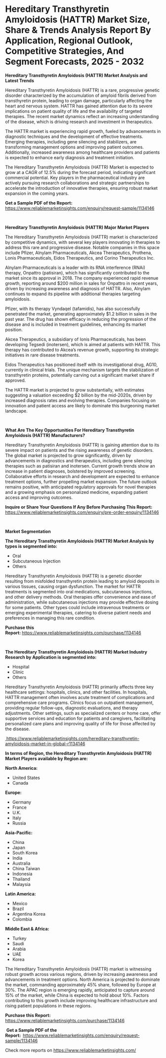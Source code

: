 <p><h1>Hereditary Transthyretin Amyloidosis (HATTR) Market Size, Share & Trends Analysis Report By Application, Regional Outlook, Competitive Strategies, And Segment Forecasts, 2025 - 2032</h1></p><p><strong>Hereditary Transthyretin Amyloidosis (HATTR) Market Analysis and Latest Trends</strong></p>
<p><p>Hereditary Transthyretin Amyloidosis (HATTR) is a rare, progressive genetic disorder characterized by the accumulation of amyloid fibrils derived from transthyretin protein, leading to organ damage, particularly affecting the heart and nervous system. HATTR has gained attention due to its severe implications on patient quality of life and the availability of targeted therapies. The recent market dynamics reflect an increasing understanding of the disease, which is driving research and investment in therapeutics.</p><p>The HATTR market is experiencing rapid growth, fueled by advancements in diagnostic techniques and the development of effective treatments. Emerging therapies, including gene silencing and stabilizers, are transforming management options and improving patient outcomes. Additionally, increased awareness among healthcare providers and patients is expected to enhance early diagnosis and treatment initiation.</p><p>The Hereditary Transthyretin Amyloidosis (HATTR) Market is expected to grow at a CAGR of 12.5% during the forecast period, indicating significant commercial potential. Key players in the pharmaceutical industry are actively pursuing research collaborations and strategic partnerships to accelerate the introduction of innovative therapies, ensuring robust market expansion in the coming years.</p></p>
<p><strong>Get a Sample PDF of the Report:&nbsp;</strong> <a href="https://www.reliablemarketinsights.com/enquiry/request-sample/1134146?utm_campaign=2531&utm_medium=2&utm_source=Github&utm_content=ia&utm_term=25032025&utm_id=hereditary-transthyretin-amyloidosis-hattr">https://www.reliablemarketinsights.com/enquiry/request-sample/1134146</a></p>
<p>&nbsp;</p>
<p><strong>Hereditary Transthyretin Amyloidosis (HATTR) Major Market Players</strong></p>
<p><p>The Hereditary Transthyretin Amyloidosis (HATTR) market is characterized by competitive dynamics, with several key players innovating in therapies to address this rare and progressive disease. Notable companies in this space include Pfizer, Alnylam Pharmaceuticals, Akcea Therapeutics, Prothena, Lonis Pharmaceuticals, Eidos Therapeutics, and Corino Therapeutics Inc.</p><p>Alnylam Pharmaceuticals is a leader with its RNA interference (RNAi) therapy, Onpattro (patisiran), which has significantly contributed to the market since its approval in 2018. The company experienced rapid revenue growth, reporting around $200 million in sales for Onpattro in recent years, driven by increasing awareness and diagnosis of HATTR. Also, Alnylam continues to expand its pipeline with additional therapies targeting amyloidosis.</p><p>Pfizer, with its therapy Vyndaqel (tafamidis), has also successfully penetrated the market, generating approximately $1.2 billion in sales in the past year. The drug has shown efficacy in reducing the progression of the disease and is included in treatment guidelines, enhancing its market position.</p><p>Akcea Therapeutics, a subsidiary of Ionis Pharmaceuticals, has been developing Tegsedi (inotersen), which is aimed at patients with HATTR. This therapy has contributed to Akcea’s revenue growth, supporting its strategic initiatives in rare disease treatments.</p><p>Eidos Therapeutics has positioned itself with its investigational drug, AG10, currently in clinical trials. The unique mechanism targets the stabilization of transthyretin proteins, potentially carving out a significant market share if approved.</p><p>The HATTR market is projected to grow substantially, with estimates suggesting a valuation exceeding $2 billion by the mid-2020s, driven by increased diagnosis rates and evolving therapies. Companies focusing on innovation and patient access are likely to dominate this burgeoning market landscape.</p></p>
<p>&nbsp;</p>
<p><strong>What Are The Key Opportunities For Hereditary Transthyretin Amyloidosis (HATTR) Manufacturers?</strong></p>
<p><p>Hereditary Transthyretin Amyloidosis (HATTR) is gaining attention due to its severe impact on patients and the rising awareness of genetic disorders. The global market is projected to grow significantly, driven by advancements in diagnostics and therapeutics, including gene silencing therapies such as patisiran and inotersen. Current growth trends show an increase in patient diagnoses, bolstered by improved screening. Collaborative efforts in research and development are expected to enhance treatment options, further propelling market expansion. The future outlook remains positive, with anticipated regulatory approvals for novel therapies and a growing emphasis on personalized medicine, expanding patient access and improving outcomes.</p></p>
<p><strong>Inquire or Share Your Questions If Any Before Purchasing This Report:</strong> <a href="https://www.reliablemarketinsights.com/enquiry/pre-order-enquiry/1134146?utm_campaign=2531&utm_medium=2&utm_source=Github&utm_content=ia&utm_term=25032025&utm_id=hereditary-transthyretin-amyloidosis-hattr">https://www.reliablemarketinsights.com/enquiry/pre-order-enquiry/1134146</a></p>
<p>&nbsp;</p>
<p><strong>Market Segmentation</strong></p>
<p><strong>The Hereditary Transthyretin Amyloidosis (HATTR) Market Analysis by types is segmented into:</strong></p>
<p><ul><li>Oral</li><li>Subcutaneous Injection</li><li>Others</li></ul></p>
<p><p>Hereditary Transthyretin Amyloidosis (HATTR) is a genetic disorder resulting from misfolded transthyretin protein leading to amyloid deposits in various tissues, causing organ dysfunction. The market for HATTR treatments is segmented into oral medications, subcutaneous injections, and other delivery methods. Oral therapies offer convenience and ease of administration, while subcutaneous injections may provide effective dosing for some patients. Other types could include intravenous treatments or emerging experimental therapies, catering to diverse patient needs and preferences in managing this rare condition.</p></p>
<p><strong>Purchase this Report:&nbsp;</strong><a href="https://www.reliablemarketinsights.com/purchase/1134146?utm_campaign=2531&utm_medium=2&utm_source=Github&utm_content=ia&utm_term=25032025&utm_id=hereditary-transthyretin-amyloidosis-hattr">https://www.reliablemarketinsights.com/purchase/1134146</a></p>
<p>&nbsp;</p>
<p><strong>The Hereditary Transthyretin Amyloidosis (HATTR) Market Industry Research by Application is segmented into:</strong></p>
<p><ul><li>Hospital</li><li>Clinic</li><li>Others</li></ul></p>
<p><p>Hereditary Transthyretin Amyloidosis (HATTR) primarily affects three key healthcare settings: hospitals, clinics, and other facilities. In hospitals, HATTR management often involves acute treatment of complications and comprehensive care programs. Clinics focus on outpatient management, providing regular follow-ups, diagnostic evaluations, and therapy adjustments. Other settings, such as specialized centers or home care, offer supportive services and education for patients and caregivers, facilitating personalized care plans and improving quality of life for those affected by the disease.</p></p>
<p><a href="https://www.reliablemarketinsights.com/hereditary-transthyretin-amyloidosis-market-in-global-r1134146?utm_campaign=2531&utm_medium=2&utm_source=Github&utm_content=ia&utm_term=25032025&utm_id=hereditary-transthyretin-amyloidosis-hattr">&nbsp;https://www.reliablemarketinsights.com/hereditary-transthyretin-amyloidosis-market-in-global-r1134146</a></p>
<p><strong>In terms of Region, the Hereditary Transthyretin Amyloidosis (HATTR) Market Players available by Region are:</strong></p>
<p>
    <p> <strong> North America: </strong>
        <ul>
            <li>United States</li>
            <li>Canada</li>
        </ul>
        </p> 
    <p> <strong> Europe: </strong>
        <ul>
            <li>Germany</li>
            <li>France</li>
            <li>U.K.</li>
            <li>Italy</li>
            <li>Russia</li>
        </ul>
        </p> 
    <p> <strong> Asia-Pacific: </strong>
        <ul>
            <li>China</li>
            <li>Japan</li>
            <li>South Korea</li>
            <li>India</li>
            <li>Australia</li>
            <li>China Taiwan</li>
            <li>Indonesia</li>
            <li>Thailand</li>
            <li>Malaysia</li>
        </ul>
        </p> 
    <p> <strong> Latin America: </strong>
        <ul>
            <li>Mexico</li>
            <li>Brazil</li>
            <li>Argentina Korea</li>
            <li>Colombia</li>
        </ul>
        </p> 
    <p> <strong> Middle East & Africa: </strong>
        <ul>
            <li>Turkey</li>
            <li>Saudi</li>
            <li>Arabia</li>
            <li>UAE</li>
            <li>Korea</li>
        </ul>
    </p>
    </p>
<p><p>The Hereditary Transthyretin Amyloidosis (HATTR) market is witnessing robust growth across various regions, driven by increasing awareness and advancements in treatment options. North America is projected to dominate the market, commanding approximately 45% share, followed by Europe at 30%. The APAC region is emerging rapidly, anticipated to capture around 15% of the market, while China is expected to hold about 10%. Factors contributing to this growth include improving healthcare infrastructure and rising patient populations in these regions.</p></p>
<p><strong>Purchase this Report: </strong><a href="https://www.reliablemarketinsights.com/purchase/1134146?utm_campaign=2531&utm_medium=2&utm_source=Github&utm_content=ia&utm_term=25032025&utm_id=hereditary-transthyretin-amyloidosis-hattr">https://www.reliablemarketinsights.com/purchase/1134146</a></p>
<p>&nbsp;<strong>Get a Sample PDF of the Report:&nbsp;&nbsp;</strong><a href="https://www.reliablemarketinsights.com/enquiry/request-sample/1134146?utm_campaign=2531&utm_medium=2&utm_source=Github&utm_content=ia&utm_term=25032025&utm_id=hereditary-transthyretin-amyloidosis-hattr">https://www.reliablemarketinsights.com/enquiry/request-sample/1134146</a></p>
<p><strong></strong></p>
<p>Check more reports on <a href="https://www.reliablemarketinsights.com/?utm_campaign=2531&utm_medium=2&utm_source=Github&utm_content=ia&utm_term=25032025&utm_id=hereditary-transthyretin-amyloidosis-hattr">https://www.reliablemarketinsights.com/</a></p>